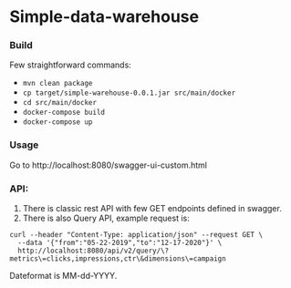# Simple-data-warehouse

### Build
Few straightforward commands:
* `mvn clean package`
* `cp target/simple-warehouse-0.0.1.jar src/main/docker`
* `cd src/main/docker`
* `docker-compose build`
* `docker-compose up`

### Usage
Go to http://localhost:8080/swagger-ui-custom.html

### API:
1. There is classic rest API with few GET endpoints defined in swagger.
2. There is also Query API, example request is:
```
curl --header "Content-Type: application/json" --request GET \
  --data '{"from":"05-22-2019","to":"12-17-2020"}' \
  http://localhost:8080/api/v2/query/\?metrics\=clicks,impressions,ctr\&dimensions\=campaign
```

Dateformat is MM-dd-YYYY.